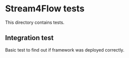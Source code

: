# Stream4Flow tests
This directory contains tests.
## Integration test
Basic test to find out if framework was deployed correctly.